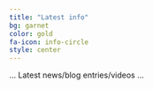 ```yaml
---
title: "Latest info"
bg: garnet
color: gold
fa-icon: info-circle
style: center
---
```


... Latest news/blog entries/videos ...